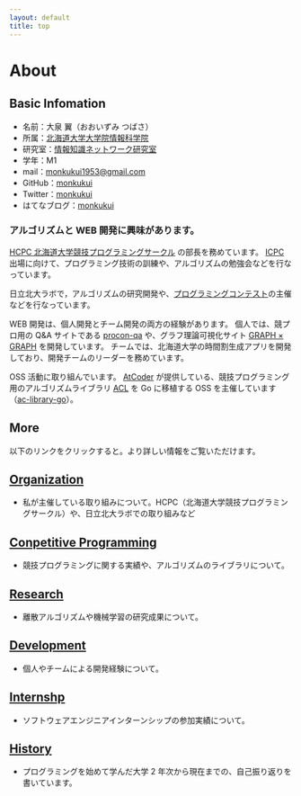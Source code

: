 ```yaml
---
layout: default
title: top
---
```


# About

## Basic Infomation
- 名前：大泉 翼（おおいずみ つばさ）
- 所属：[北海道大学大学院情報科学院](https://www.ist.hokudai.ac.jp/)
- 研究室：[情報知識ネットワーク研究室](http://www-ikn.ist.hokudai.ac.jp/)
- 学年：M1
- mail：monkukui1953@gmail.com
- GitHub：[monkukui](https://github.com/monkukui/)
- Twitter：[monkukui](https://twitter.com/monkukui2/)
- はてなブログ：[monkukui](https://monkukui.hatenablog.com/)

### アルゴリズムと WEB 開発に興味があります。

[HCPC 北海道大学競技プログラミングサークル](https://hcpc-hokudai.github.io/) の部長を務めています。
[ICPC](https://icpc.iisf.or.jp) 出場に向けて、プログラミング技術の訓練や、アルゴリズムの勉強会などを行なっています。

日立北大ラボで，アルゴリズムの研究開発や、[プログラミングコンテスト](https://www.es.hokudai.ac.jp/news/2019-11-01-hitachi/)の主催などを行なっています。

WEB 開発は、個人開発とチーム開発の両方の経験があります。
個人では、競プロ用の Q&A サイトである [procon-qa](https://procon-qa.herokuapp.com/) や、グラフ理論可視化サイト [GRAPH × GRAPH](https://hello-world-494ec.firebaseapp.com) を開発しています。
チームでは、北海道大学の時間割生成アプリを開発しており、開発チームのリーダーを務めています。

OSS 活動に取り組んでいます。
[AtCoder](https://atcoder.jp) が提供している、競技プログラミング用のアルゴリズムライブラリ [ACL](https://atcoder.jp/posts/517) を Go に移植する OSS を主催しています（[ac-library-go](https://github.com/monkukui/ac-library-go)）。

## More

以下のリンクをクリックすると。より詳しい情報をご覧いただけます。

## [Organization](organization)
- 私が主催している取り組みについて。HCPC（北海道大学競技プログラミングサークル）や、日立北大ラボでの取り組みなど

## [Conpetitive Programming](conpetitive_programming/)
- 競技プログラミングに関する実績や、アルゴリズムのライブラリについて。

## [Research](research/)
- 離散アルゴリズムや機械学習の研究成果について。

## [Development](web_development/)
- 個人やチームによる開発経験について。

## [Internshp](internship/)
- ソフトウェアエンジニアインターンシップの参加実績について。

## [History](history/)
- プログラミングを始めて学んだ大学 2 年次から現在までの、自己振り返りを書いています。
